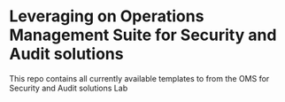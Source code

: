 # Leveraging on Operations Management Suite for Security and Audit solutions

This repo contains all currently available templates to from the OMS for Security and Audit solutions Lab
